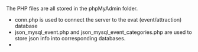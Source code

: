 The PHP files are all stored in the phpMyAdmin folder.

* conn.php is used to connect the server to the evat (event/attraction) database
* json_mysql_event.php and json_mysql_event_categories.php are used to store json info into corresponding databases.
* 
